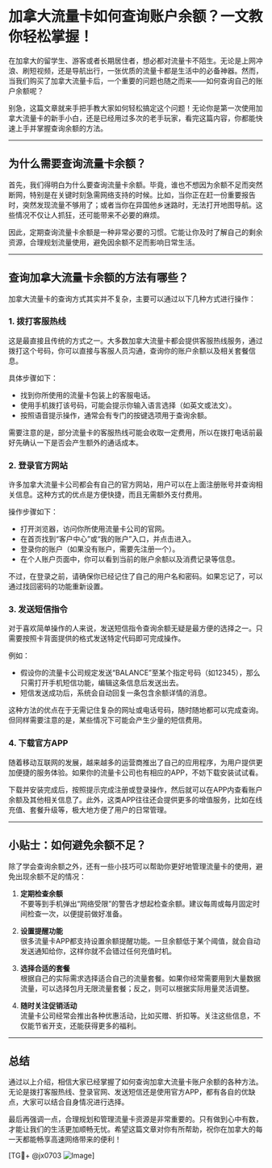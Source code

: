 # 加拿大流量卡如何查询账户余额？一文教你轻松掌握！

在加拿大的留学生、游客或者长期居住者，想必都对流量卡不陌生。无论是上网冲浪、刷短视频，还是导航出行，一张优质的流量卡都是生活中的必备神器。然而，当我们购买了加拿大流量卡后，一个重要的问题也随之而来——如何查询自己的账户余额呢？

别急，这篇文章就来手把手教大家如何轻松搞定这个问题！无论你是第一次使用加拿大流量卡的新手小白，还是已经用过多次的老手玩家，看完这篇内容，你都能快速上手并掌握查询余额的方法。

---

## 为什么需要查询流量卡余额？

首先，我们得明白为什么要查询流量卡余额。毕竟，谁也不想因为余额不足而突然断网，特别是在关键时刻急需网络支持的时候。比如，当你正在赶一份重要报告时，突然发现流量不够用了；或者当你在异国他乡迷路时，无法打开地图导航。这些情况不仅让人抓狂，还可能带来不必要的麻烦。

因此，定期查询流量卡余额是一种非常必要的习惯。它能让你及时了解自己的剩余资源，合理规划流量使用，避免因余额不足而影响日常生活。

---

## 查询加拿大流量卡余额的方法有哪些？

加拿大流量卡的查询方式其实并不复杂，主要可以通过以下几种方式进行操作：

### 1. **拨打客服热线**

这是最直接且传统的方式之一。大多数加拿大流量卡都会提供客服热线服务，通过拨打这个号码，你可以直接与客服人员沟通，查询你的账户余额以及相关套餐信息。

具体步骤如下：
- 找到你所使用的流量卡包装上的客服电话。
- 使用手机拨打该号码，可能会提示你输入语言选择（如英文或法文）。
- 按照语音提示操作，通常会有专门的按键选项用于查询余额。

需要注意的是，部分流量卡的客服热线可能会收取一定费用，所以在拨打电话前最好先确认一下是否会产生额外的通话成本。

### 2. **登录官方网站**

许多加拿大流量卡公司都会有自己的官方网站，用户可以在上面注册账号并查询相关信息。这种方式的优点是方便快捷，而且无需额外支付费用。

操作步骤如下：
- 打开浏览器，访问你所使用流量卡公司的官网。
- 在首页找到“客户中心”或“我的账户”入口，并点击进入。
- 登录你的账户（如果没有账户，需要先注册一个）。
- 在个人账户页面中，你可以看到当前的账户余额以及消费记录等信息。

不过，在登录之前，请确保你已经记住了自己的用户名和密码。如果忘记了，可以通过找回密码的功能重新设置。

### 3. **发送短信指令**

对于喜欢简单操作的人来说，发送短信指令查询余额无疑是最方便的选择之一。只需要按照卡背面提供的格式发送特定代码即可完成操作。

例如：
- 假设你的流量卡公司规定发送“BALANCE”至某个指定号码（如12345），那么只需打开手机短信功能，编辑这条信息后发送出去。
- 短信发送成功后，系统会自动回复一条包含余额详情的消息。

这种方法的优点在于无需记住复杂的网址或电话号码，随时随地都可以完成查询。但同样需要注意的是，某些情况下可能会产生少量的短信费用。

### 4. **下载官方APP**

随着移动互联网的发展，越来越多的运营商推出了自己的应用程序，为用户提供更加便捷的服务体验。如果你的流量卡公司也有相应的APP，不妨下载安装试试看。

下载并安装完成后，按照提示完成注册或登录操作，然后就可以在APP内查看账户余额及其他相关信息了。此外，这类APP往往还会提供更多的增值服务，比如在线充值、套餐升级等，极大地方便了用户的日常管理。

---

## 小贴士：如何避免余额不足？

除了学会查询余额之外，还有一些小技巧可以帮助你更好地管理流量卡的使用，避免出现余额不足的情况：

1. **定期检查余额**  
   不要等到手机弹出“网络受限”的警告才想起检查余额。建议每周或每月固定时间检查一次，以便提前做好准备。

2. **设置提醒功能**  
   很多流量卡APP都支持设置余额提醒功能。一旦余额低于某个阈值，就会自动发送通知给你，这样你就不会错过任何充值时机。

3. **选择合适的套餐**  
   根据自己的实际需求选择适合自己的流量套餐。如果你经常需要用到大量数据流量，可以选择包月无限流量套餐；反之，则可以根据实际用量灵活调整。

4. **随时关注促销活动**  
   流量卡公司经常会推出各种优惠活动，比如买赠、折扣等。关注这些信息，不仅能节省开支，还能获得更多的福利。

---

## 总结

通过以上介绍，相信大家已经掌握了如何查询加拿大流量卡账户余额的各种方法。无论是拨打客服热线、登录官网、发送短信还是使用官方APP，都有各自的优缺点，大家可以结合自身情况进行选择。

最后再强调一点，合理规划和管理流量卡资源是非常重要的。只有做到心中有数，才能让我们的生活更加顺畅无忧。希望这篇文章对你有所帮助，祝你在加拿大的每一天都能畅享高速网络带来的便利！

[TG💪+ @jx0703 ![Image](https://github.com/user-attachments/assets/dbca1d08-cadb-493c-b0ec-ad6f7a83f270)]
